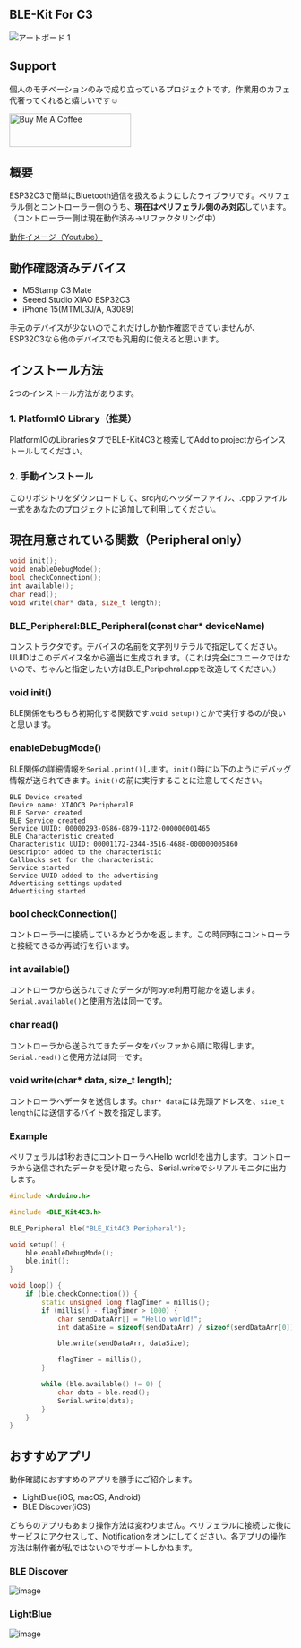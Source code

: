## BLE-Kit For C3

![アートボード 1](https://github.com/shirokuma89dev/BLE-Kit4C3/assets/47915291/e91d2c99-5d00-4bb9-b6f4-cabe41392532)

## Support

個人のモチベーションのみで成り立っているプロジェクトです。作業用のカフェ代奢ってくれると嬉しいです☺️

<a href="https://www.buymeacoffee.com/shirokuma89dev" target="_blank"><img src="https://cdn.buymeacoffee.com/buttons/v2/default-yellow.png" alt="Buy Me A Coffee" style="height: 60px !important;width: 217px !important;" ></a>

## 概要

ESP32C3で簡単にBluetooth通信を扱えるようにしたライブラリです。ペリフェラル側とコントローラー側のうち、**現在はペリフェラル側のみ対応**しています。（コントローラー側は現在動作済み→リファクタリング中）

[動作イメージ（Youtube）](https://youtu.be/WkrFvnKTLFU)

## 動作確認済みデバイス

- M5Stamp C3 Mate
- Seeed Studio XIAO ESP32C3
- iPhone 15(MTML3J/A, A3089)

手元のデバイスが少ないのでこれだけしか動作確認できていませんが、ESP32C3なら他のデバイスでも汎用的に使えると思います。

## インストール方法

2つのインストール方法があります。

### 1. PlatformIO Library（推奨）

PlatformIOのLibrariesタブでBLE-Kit4C3と検索してAdd to projectからインストールしてください。

### 2. 手動インストール

このリポジトリをダウンロードして、src内のヘッダーファイル、.cppファイル一式をあなたのプロジェクトに追加して利用してください。

## 現在用意されている関数（Peripheral only）

```cpp
void init();
void enableDebugMode();
bool checkConnection();
int available();
char read();
void write(char* data, size_t length);
```

### BLE_Peripheral:BLE_Peripheral(const char* deviceName)

コンストラクタです。デバイスの名前を文字列リテラルで指定してください。UUIDはこのデバイス名から適当に生成されます。（これは完全にユニークではないので、ちゃんと指定したい方はBLE_Peripehral.cppを改造してください。）

### void init()

BLE関係をもろもろ初期化する関数です.`void setup()`とかで実行するのが良いと思います。

### enableDebugMode()

BLE関係の詳細情報を`Serial.print()`します。`init()`時に以下のようにデバッグ情報が送られてきます。`init()`の前に実行することに注意してください。

```
BLE Device created
Device name: XIAOC3 PeripheralB
BLE Server created
BLE Service created
Service UUID: 00000293-0586-0879-1172-000000001465
BLE Characteristic created
Characteristic UUID: 00001172-2344-3516-4688-000000005860
Descriptor added to the characteristic
Callbacks set for the characteristic
Service started
Service UUID added to the advertising
Advertising settings updated
Advertising started
```

### bool checkConnection()

コントローラーに接続しているかどうかを返します。この時同時にコントローラと接続できるか再試行を行います。

### int available()

コントローラから送られてきたデータが何byte利用可能かを返します。`Serial.available()`と使用方法は同一です。

### char read()

コントローラから送られてきたデータをバッファから順に取得します。`Serial.read()`と使用方法は同一です。

### void write(char* data, size_t length);

コントローラへデータを送信します。`char* data`には先頭アドレスを、`size_t length`には送信するバイト数を指定します。

### Example

ペリフェラルは1秒おきにコントローラへHello world!を出力します。コントローラから送信されたデータを受け取ったら、Serial.writeでシリアルモニタに出力します。

```cpp
#include <Arduino.h>

#include <BLE_Kit4C3.h>

BLE_Peripheral ble("BLE_Kit4C3 Peripheral");

void setup() {
    ble.enableDebugMode();
    ble.init();
}

void loop() {
    if (ble.checkConnection()) {
        static unsigned long flagTimer = millis();
        if (millis() - flagTimer > 1000) {
            char sendDataArr[] = "Hello world!";
            int dataSize = sizeof(sendDataArr) / sizeof(sendDataArr[0]);

            ble.write(sendDataArr, dataSize);

            flagTimer = millis();
        }

        while (ble.available() != 0) {
            char data = ble.read();
            Serial.write(data);
        }
    }
}
```

## おすすめアプリ

動作確認におすすめのアプリを勝手にご紹介します。

- LightBlue(iOS, macOS, Android)
- BLE Discover(iOS)

どちらのアプリもあまり操作方法は変わりません。ペリフェラルに接続した後にサービスにアクセスして、Notificationをオンにしてください。各アプリの操作方法は制作者が私ではないのでサポートしかねます。

### BLE Discover

![image](https://github.com/shirokuma89dev/BLE-Kit4C3/assets/47915291/f25a25be-ec34-4c71-b616-77323233c9cc)

### LightBlue

![image](https://github.com/shirokuma89dev/BLE-Kit4C3/assets/47915291/150ae54d-c7ee-4ea3-828e-28fe95a8d034)


